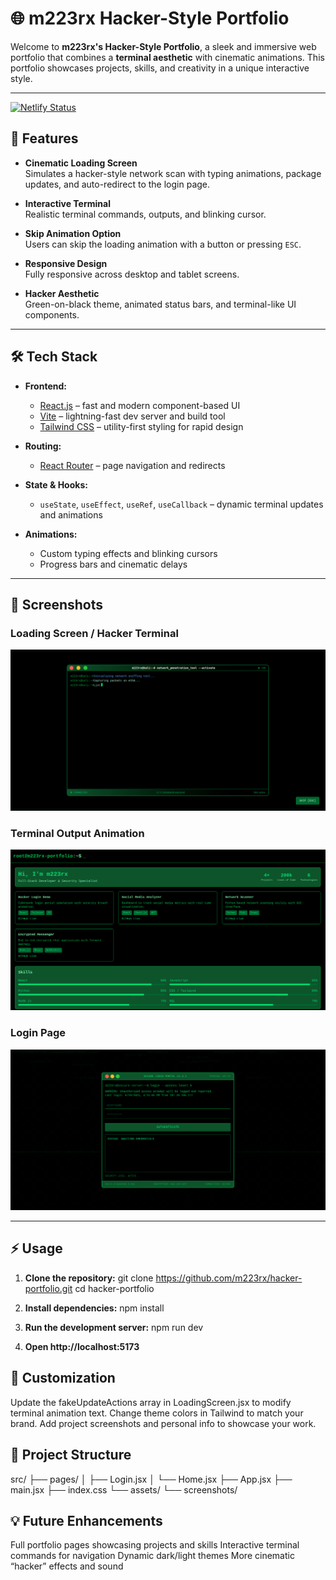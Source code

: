 # 🌐 m223rx Hacker-Style Portfolio

Welcome to **m223rx's Hacker-Style Portfolio**, a sleek and immersive web portfolio that combines a **terminal aesthetic** with cinematic animations. This portfolio showcases projects, skills, and creativity in a unique interactive style.

---

[![Netlify Status](https://api.netlify.com/api/v1/badges/7a86728c-ddfd-40cb-97c2-2343fc72d5f6/deploy-status)](https://app.netlify.com/projects/m223rx-hacker-portfolio/deploys)

## 🚀 Features

- **Cinematic Loading Screen**  
  Simulates a hacker-style network scan with typing animations, package updates, and auto-redirect to the login page.

- **Interactive Terminal**  
  Realistic terminal commands, outputs, and blinking cursor.

- **Skip Animation Option**  
  Users can skip the loading animation with a button or pressing `ESC`.

- **Responsive Design**  
  Fully responsive across desktop and tablet screens.

- **Hacker Aesthetic**  
  Green-on-black theme, animated status bars, and terminal-like UI components.

---

## 🛠 Tech Stack

- **Frontend:**

  - [React.js](https://reactjs.org/) – fast and modern component-based UI
  - [Vite](https://vitejs.dev/) – lightning-fast dev server and build tool
  - [Tailwind CSS](https://tailwindcss.com/) – utility-first styling for rapid design

- **Routing:**

  - [React Router](https://reactrouter.com/) – page navigation and redirects

- **State & Hooks:**

  - `useState`, `useEffect`, `useRef`, `useCallback` – dynamic terminal updates and animations

- **Animations:**
  - Custom typing effects and blinking cursors
  - Progress bars and cinematic delays

---

## 📸 Screenshots

### Loading Screen / Hacker Terminal

![Loading Screen](frontend/src/assets/screenshots/loading.png)

### Terminal Output Animation

![Terminal Output](frontend/src/assets/screenshots/terminal.png)

### Login Page

![Login Page](frontend/src/assets/screenshots/login.png)

---

## ⚡ Usage

1. **Clone the repository:**
   git clone https://github.com/m223rx/hacker-portfolio.git
   cd hacker-portfolio

2. **Install dependencies:**
   npm install

3. **Run the development server:**
   npm run dev

4. **Open http://localhost:5173**

## 🎨 Customization

Update the fakeUpdateActions array in LoadingScreen.jsx to modify terminal animation text.
Change theme colors in Tailwind to match your brand.
Add project screenshots and personal info to showcase your work.

## 📂 Project Structure

src/
├── pages/
│ ├── Login.jsx
│ └── Home.jsx
├── App.jsx
├── main.jsx
├── index.css
└── assets/
└── screenshots/

## 💡 Future Enhancements

Full portfolio pages showcasing projects and skills
Interactive terminal commands for navigation
Dynamic dark/light themes
More cinematic “hacker” effects and sound
